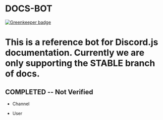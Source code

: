 # DOCS-BOT

[![Greenkeeper badge](https://badges.greenkeeper.io/Odinthewanderer/docs-bot.svg)](https://greenkeeper.io/)

This is a reference bot for Discord.js documentation. Currently we are only supporting the STABLE branch of docs.
=======

## COMPLETED -- Not Verified
- Channel

- User
